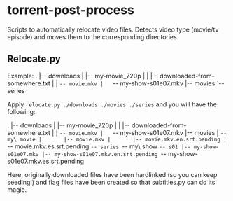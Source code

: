 torrent-post-process
====================

Scripts to automatically relocate video files. Detects video type (movie/tv episode)
and moves them to the corresponding directories.

## Relocate.py

Example:
.
|-- downloads
|   |-- my-movie_720p
|   |   |-- downloaded-from-somewhere.txt
|   |   `-- movie.mkv
|   `-- my-show-s01e07.mkv
|-- movies
`-- series


Apply `relocate.py ./downloads ./movies ./series` and you will have the following:

.
|-- downloads
|   |-- my-movie_720p
|   |   |-- downloaded-from-somewhere.txt
|   |   `-- movie.mkv
|   `-- my-show-s01e07.mkv
|-- movies
|   `-- my\ movie
|       |-- movie.mkv
|       |-- movie.mkv.en.srt.pending
|       `-- movie.mkv.es.srt.pending
`-- series
    `-- my\ show
        `-- s01
            |-- my-show-s01e07.mkv
            |-- my-show-s01e07.mkv.en.srt.pending
            `-- my-show-s01e07.mkv.es.srt.pending
            
Here, originally downloaded files have been hardlinked (so you can keep seeding!) and flag files
have been created so that subtitles.py can do its magic.
